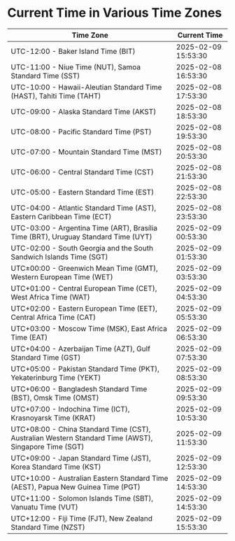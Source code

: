 # Current Time in Various Time Zones

| Time Zone | Current Time |
|-----------|--------------|
| UTC-12:00 - Baker Island Time (BIT) | 2025-02-09 15:53:30 |
| UTC-11:00 - Niue Time (NUT), Samoa Standard Time (SST) | 2025-02-08 16:53:30 |
| UTC-10:00 - Hawaii-Aleutian Standard Time (HAST), Tahiti Time (TAHT) | 2025-02-08 17:53:30 |
| UTC-09:00 - Alaska Standard Time (AKST) | 2025-02-08 18:53:30 |
| UTC-08:00 - Pacific Standard Time (PST) | 2025-02-08 19:53:30 |
| UTC-07:00 - Mountain Standard Time (MST) | 2025-02-08 20:53:30 |
| UTC-06:00 - Central Standard Time (CST) | 2025-02-08 21:53:30 |
| UTC-05:00 - Eastern Standard Time (EST) | 2025-02-08 22:53:30 |
| UTC-04:00 - Atlantic Standard Time (AST), Eastern Caribbean Time (ECT) | 2025-02-08 23:53:30 |
| UTC-03:00 - Argentina Time (ART), Brasília Time (BRT), Uruguay Standard Time (UYT) | 2025-02-09 00:53:30 |
| UTC-02:00 - South Georgia and the South Sandwich Islands Time (SGT) | 2025-02-09 01:53:30 |
| UTC±00:00 - Greenwich Mean Time (GMT), Western European Time (WET) | 2025-02-09 03:53:30 |
| UTC+01:00 - Central European Time (CET), West Africa Time (WAT) | 2025-02-09 04:53:30 |
| UTC+02:00 - Eastern European Time (EET), Central Africa Time (CAT) | 2025-02-09 05:53:30 |
| UTC+03:00 - Moscow Time (MSK), East Africa Time (EAT) | 2025-02-09 06:53:30 |
| UTC+04:00 - Azerbaijan Time (AZT), Gulf Standard Time (GST) | 2025-02-09 07:53:30 |
| UTC+05:00 - Pakistan Standard Time (PKT), Yekaterinburg Time (YEKT) | 2025-02-09 08:53:30 |
| UTC+06:00 - Bangladesh Standard Time (BST), Omsk Time (OMST) | 2025-02-09 09:53:30 |
| UTC+07:00 - Indochina Time (ICT), Krasnoyarsk Time (KRAT) | 2025-02-09 10:53:30 |
| UTC+08:00 - China Standard Time (CST), Australian Western Standard Time (AWST), Singapore Time (SGT) | 2025-02-09 11:53:30 |
| UTC+09:00 - Japan Standard Time (JST), Korea Standard Time (KST) | 2025-02-09 12:53:30 |
| UTC+10:00 - Australian Eastern Standard Time (AEST), Papua New Guinea Time (PGT) | 2025-02-09 14:53:30 |
| UTC+11:00 - Solomon Islands Time (SBT), Vanuatu Time (VUT) | 2025-02-09 14:53:30 |
| UTC+12:00 - Fiji Time (FJT), New Zealand Standard Time (NZST) | 2025-02-09 15:53:30 |
